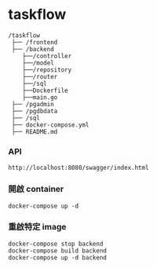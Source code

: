 ﻿# taskflow

```
/taskflow
 ├── /frontend
 ├── /backend
    ├──/controller
    ├──/model
    ├──/repository
    ├──/router
    ├──/sql
    ├──Dockerfile
    ├──main.go
 ├── /pgadmin
 ├── /pgdbdata
 ├── /sql
 ├── docker-compose.yml
 ├── README.md
```

### API

```
http://localhost:8080/swagger/index.html
```

### 開啟 container

```
docker-compose up -d
```

### 重啟特定 image

```
docker-compose stop backend
docker-compose build backend
docker-compose up -d backend
```
